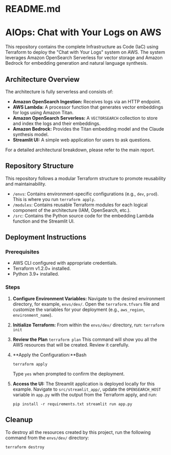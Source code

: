# README.md

# AIOps: Chat with Your Logs on AWS

This repository contains the complete Infrastructure as Code (IaC) using Terraform to deploy the "Chat with Your Logs" system on AWS. The system leverages Amazon OpenSearch Serverless for vector storage and Amazon Bedrock for embedding generation and natural language synthesis.

## Architecture Overview

The architecture is fully serverless and consists of:

- **Amazon OpenSearch Ingestion:** Receives logs via an HTTP endpoint.
- **AWS Lambda:** A processor function that generates vector embeddings for logs using Amazon Titan.
- **Amazon OpenSearch Serverless:** A `VECTORSEARCH` collection to store and index the logs and their embeddings.
- **Amazon Bedrock:** Provides the Titan embedding model and the Claude synthesis model.
- **Streamlit UI:** A simple web application for users to ask questions.

For a detailed architectural breakdown, please refer to the main report.

## Repository Structure

This repository follows a modular Terraform structure to promote reusability and maintainability.

- `/envs`: Contains environment-specific configurations (e.g., `dev`, `prod`). This is where you run `terraform apply`.
- `/modules`: Contains reusable Terraform modules for each logical component of the architecture (IAM, OpenSearch, etc.).
- `/src`: Contains the Python source code for the embedding Lambda function and the Streamlit UI.

## Deployment Instructions

### Prerequisites

- AWS CLI configured with appropriate credentials.
- Terraform v1.2.0+ installed.
- Python 3.9+ installed.

### Steps

1. **Configure Environment Variables:**
Navigate to the desired environment directory, for example, `envs/dev/`.
Open the `terraform.tfvars` file and customize the variables for your deployment (e.g., `aws_region`, `environment_name`).
2. **Initialize Terraform:**
From within the `envs/dev/` directory, run:
`terraform init`
3. **Review the Plan**
`terraform plan` 
This command will show you all the AWS resources that will be created. Review it carefully.
4. **Apply the Configuration:**Bash
    
    `terraform apply`
    
    Type `yes` when prompted to confirm the deployment.
    
5. **Access the UI:**
The Streamlit application is deployed locally for this example. Navigate to `src/streamlit_app/`, update the `OPENSEARCH_HOST` variable in `app.py` with the output from the Terraform apply, and run:
    
    `pip install -r requirements.txt
    streamlit run app.py`
    

## Cleanup

To destroy all the resources created by this project, run the following command from the `envs/dev/` directory:

`terraform destroy`
